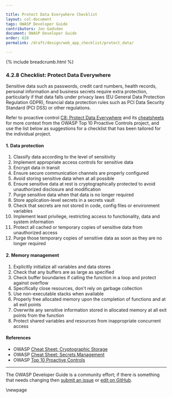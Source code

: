 ```yaml
---

title: Protect Data Everywhere Checklist
layout: col-document
tags: OWASP Developer Guide
contributors: Jon Gadsden
document: OWASP Developer Guide
order: 628
permalink: /draft/design/web_app_checklist/protect_data/

---
```


{% include breadcrumb.html %}

### 4.2.8 Checklist: Protect Data Everywhere

Sensitive data such as passwords, credit card numbers, health records, personal information and business secrets
require extra protection, particularly if that data falls under privacy laws (EU General Data Protection Regulation GDPR),
financial data protection rules such as PCI Data Security Standard (PCI DSS) or other regulations.

Refer to proactive control [C8: Protect Data Everywhere][control8] and its [cheatsheets][csproactive-c8]
for more context from the OWASP Top 10 Proactive Controls project,
and use the list below as suggestions for a checklist that has been tailored for the individual project.

#### 1. Data protection

1. Classify data according to the level of sensitivity
1. Implement appropriate access controls for sensitive data
1. Encrypt data in transit
1. Ensure secure communication channels are properly configured
1. Avoid storing sensitive data when at all possible
1. Ensure sensitive data at rest is cryptographically protected to avoid unauthorized disclosure and modification
1. Purge sensitive data when that data is no longer required
1. Store application-level secrets in a secrets vault
1. Check that secrets are not stored in code, config files or environment variables
1. Implement least privilege, restricting access to functionality, data and system information
1. Protect all cached or temporary copies of sensitive data from unauthorized access
1. Purge those temporary copies of sensitive data as soon as they are no longer required

#### 2. Memory management

1. Explicitly initialize all variables and data stores
1. Check that any buffers are as large as specified
1. Check buffer boundaries if calling the function in a loop and protect against overflow
1. Specifically close resources, don't rely on garbage collection
1. Use non-executable stacks when available
1. Properly free allocated memory upon the completion of functions and at all exit points
1. Overwrite any sensitive information stored in allocated memory at all exit points from the function
1. Protect shared variables and resources from inappropriate concurrent access

#### References

* OWASP [Cheat Sheet: Cryptographic Storage][cscs]
* OWASP [Cheat Sheet: Secrets Management][cssm]
* OWASP [Top 10 Proactive Controls][proactive10]

----

The OWASP Developer Guide is a community effort; if there is something that needs changing
then [submit an issue][issue060208] or [edit on GitHub][edit060208].

[csproactive-c8]: https://cheatsheetseries.owasp.org/IndexProactiveControls.html#c8-protect-data-everywhere
[control8]: https://owasp.org/www-project-proactive-controls/v3/en/c8-protect-data-everywhere
[cscs]: https://cheatsheetseries.owasp.org/cheatsheets/Cryptographic_Storage_Cheat_Sheet.html
[cssm]: https://cheatsheetseries.owasp.org/cheatsheets/Secrets_Management_Cheat_Sheet.html
[edit060208]: https://github.com/OWASP/www-project-developer-guide/blob/main/draft/06-design/02-web-app-checklist/08-protect-data.md
[issue060208]: https://github.com/OWASP/www-project-developer-guide/issues/new?labels=enhancement&template=request.md&title=Update:%2006-design/02-web-app-checklist/08-protect-data
[proactive10]: https://owasp.org/www-project-proactive-controls/

\newpage

